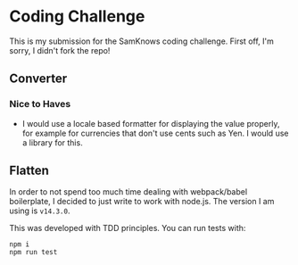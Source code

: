 # Coding Challenge

This is my submission for the SamKnows coding challenge. First off, I'm sorry, I didn't fork the repo!

## Converter

### Nice to Haves

- I would use a locale based formatter for displaying the value properly, for example for currencies that don't use cents such as Yen. I would use a library for this.

## Flatten

In order to not spend too much time dealing with webpack/babel boilerplate, I decided to just write to work with node.js. The version I am using is `v14.3.0`.

This was developed with TDD principles. You can run tests with:

```
npm i
npm run test
```
